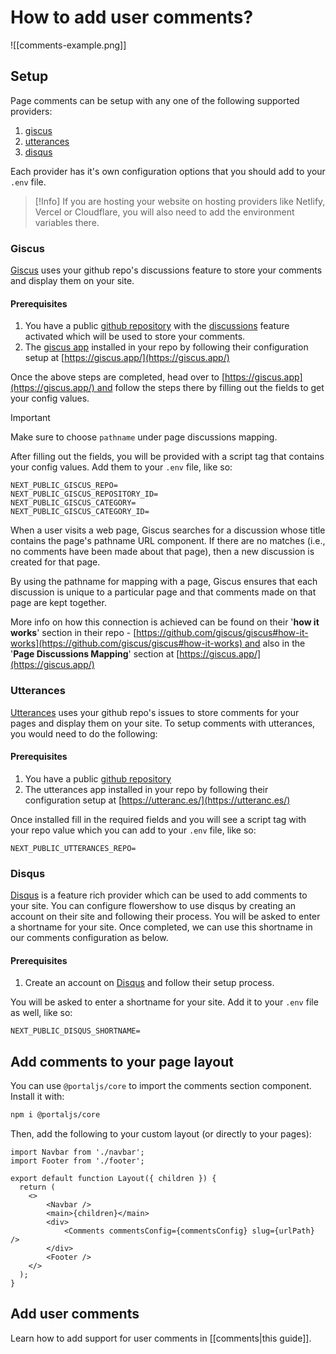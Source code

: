 # How to add user comments?

![[comments-example.png]]

## Setup

Page comments can be setup with any one of the following supported providers:

1.  [giscus](https://giscus.app/)
2.  [utterances](https://utteranc.es/)
3.  [disqus](https://disqus.com/)

Each provider has it's own configuration options that you should add to your `.env` file.

>[!Info]
>If you are hosting your website on hosting providers like Netlify, Vercel or Cloudflare, you will also need to add the environment variables there.

### Giscus

[Giscus](https://giscus.app/) uses your github repo's discussions feature to store your comments and display them on your site.

#### Prerequisites

1.  You have a public [github repository](https://docs.github.com/en/get-started/quickstart/create-a-repo) with the [discussions](https://docs.github.com/en/github/administering-a-repository/managing-repository-settings/enabling-or-disabling-github-discussions-for-a-repository) feature activated which will be used to store your comments.
2.  The [giscus app](https://github.com/apps/giscus) installed in your repo by following their configuration setup at [https://giscus.app/](https://giscus.app/)

Once the above steps are completed, head over to [https://giscus.app](https://giscus.app/) and follow the steps there by filling out the fields to get your config values.

>[!important]
> Make sure to choose `pathname` under page discussions mapping.

After filling out the fields, you will be provided with a script tag that contains your config values. Add them to your `.env` file, like so:

```
NEXT_PUBLIC_GISCUS_REPO=
NEXT_PUBLIC_GISCUS_REPOSITORY_ID=
NEXT_PUBLIC_GISCUS_CATEGORY=
NEXT_PUBLIC_GISCUS_CATEGORY_ID=
```

When a user visits a web page, Giscus searches for a discussion whose title contains the page's pathname URL component. If there are no matches (i.e., no comments have been made about that page), then a new discussion is created for that page.

By using the pathname for mapping with a page, Giscus ensures that each discussion is unique to a particular page and that comments made on that page are kept together.

More info on how this connection is achieved can be found on their '**how it works**' section in their repo - [https://github.com/giscus/giscus#how-it-works](https://github.com/giscus/giscus#how-it-works) and also in the '**Page Discussions Mapping**' section at [https://giscus.app/](https://giscus.app/)

### Utterances

[Utterances](https://utteranc.es/) uses your github repo's issues to store comments for your pages and display them on your site. To setup comments with utterances, you would need to do the following:

#### Prerequisites

1.  You have a public [github repository](https://docs.github.com/en/get-started/quickstart/create-a-repo)
2.  The utterances app installed in your repo by following their configuration setup at [https://utteranc.es/](https://utteranc.es/)

Once installed fill in the required fields and you will see a script tag with your repo value which you can add to your `.env` file, like so:

```
NEXT_PUBLIC_UTTERANCES_REPO=
```

### Disqus

[Disqus](https://disqus.com/) is a feature rich provider which can be used to add comments to your site. You can configure flowershow to use disqus by creating an account on their site and following their process. You will be asked to enter a shortname for your site. Once completed, we can use this shortname in our comments configuration as below.

#### Prerequisites

1.  Create an account on [Disqus](https://disqus.com/) and follow their setup process.

You will be asked to enter a shortname for your site. Add it to your `.env` file as well, like so:

```
NEXT_PUBLIC_DISQUS_SHORTNAME=
```

## Add comments to your page layout

You can use `@portaljs/core` to import the comments section component. Install it with:

```sh
npm i @portaljs/core
```

Then, add the following to your custom layout (or directly to your pages):

```tsx
import Navbar from './navbar';
import Footer from './footer';
 
export default function Layout({ children }) {
  return (
    <>
	    <Navbar />
	    <main>{children}</main>
	    <div>
			<Comments commentsConfig={commentsConfig} slug={urlPath} />
		</div>
		<Footer />
    </>
  );
}
```

## Add user comments

Learn how to add support for user comments in [[comments|this guide]].